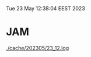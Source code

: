 Tue 23 May 12:38:04 EEST 2023
# JAM
<a href='./cache/202305/23_12.log'>./cache/202305/23_12.log</a>
